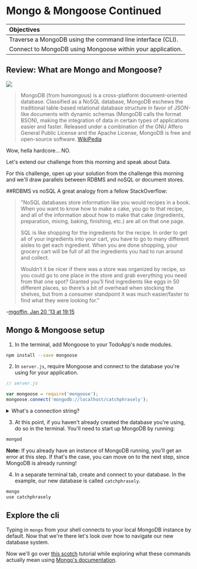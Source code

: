 # Mongo & Mongoose Continued
| Objectives |
| :--- |
| Traverse a MongoDB using the command line interface (CLI). |
| Connect to MongoDB using Mongoose within your application. |

## Review: What are Mongo and Mongoose?

<img src="http://i.imgur.com/MVaVKG8.gif" />

> MongoDB (from humongous) is a cross-platform document-oriented database. Classified as a NoSQL database, MongoDB eschews the traditional table-based relational database structure in favor of JSON-like documents with dynamic schemas (MongoDB calls the format BSON), making the integration of data in certain types of applications easier and faster. Released under a combination of the GNU Affero General Public License and the Apache License, MongoDB is free and open-source software. [WikiPedia](https://en.wikipedia.org/wiki/MongoDB)

Wow, hella hardcore... NO.

Let's extend our challenge from this morning and speak about Data.

For this challenge, open up your solution from the challenge this morning and we'll draw parallels between RDBMS and noSQL or document stores.

##RDBMS vs noSQL
A great analogy from a fellow StackOverflow:
> "NoSQL databases store information like you would recipes in a book. When you want to know how to make a cake, you go to that recipe, and all of the information about how to make that cake (ingredients, preparation, mixing, baking, finishing, etc.) are all on that one page.
> 
> SQL is like shopping for the ingredients for the recipe. In order to get all of your ingredients into your cart, you have to go to many different aisles to get each ingredient. When you are done shopping, your grocery cart will be full of all the ingredients you had to run around and collect.
> 
> Wouldn’t it be nicer if there was a store was organized by recipe, so you could go to one place in the store and grab everything you need from that one spot? Granted you’ll find ingredients like eggs in 50 different places, so there’s a bit of overhead when stocking the shelves, but from a consumer standpoint it was much easier/faster to find what they were looking for."  

-[mgoffin, Jan 20 '13 at 19:15](http://stackoverflow.com/questions/14428069/sql-and-nosql-analogy-for-the-non-technical/14428221#14428221)  

## Mongo & Mongoose setup

1. In the terminal, add Mongoose to your TodoApp's node modules.

  ```zsh
  npm install --save mongoose
  ```

2. In `server.js`, require Mongoose and connect to the database you're using for your application.

  ```js
  // server.js

  var mongoose = require('mongoose');
  mongoose.connect('mongodb://localhost/catchphrasely');
  ```

  <details>
    <summary>What's a connection string?</summary>
    `mongodb://localhost/catchphrasely` is a string formatted by specifications provided by the Mongoose package in order to connect to a Mongo DB database on your local system named `catchphrasely`.
  </details>

3. At this point, if you haven't already created the database you're using, do so in the terminal. You'll need to start up MongoDB by running:

  ```zsh
  mongod
  ```

  **Note:** If you already have an instance of MongoDB running, you'll get an error at this step. If that's the case, you can move on to the next step, since MongoDB is already running!

4. In a separate terminal tab, create and connect to your database. In the example, our new database is called `catchphrasely`.

  ```zsh
  mongo
  use catchphrasely
  ```

## Explore the cli

Typing in `mongo` from your shell connects to your local MongoDB instance by default. Now that we're there let's look over how to navigate our new database system.

Now we'll go over [this scotch](https://scotch.io/tutorials/an-introduction-to-mongodb) tutorial while exploring what these commands actually mean using [Mongo's documentation](https://docs.mongodb.org/manual/reference/mongo-shell/).
